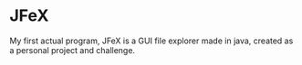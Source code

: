 # JFeX
My first actual program, JFeX is a GUI file explorer made in java, created as a personal project and challenge.
